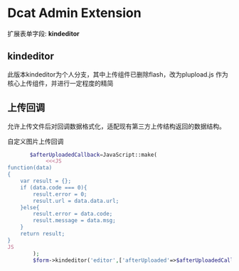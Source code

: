 # Dcat Admin Extension

扩展表单字段: **kindeditor**

## kindeditor 

此版本kindeditor为个人分支，其中上传组件已删除flash，改为plupload.js
作为核心上传组件，并进行一定程度的精简

## 上传回调

允许上传文件后对回调数据格式化，适配现有第三方上传结构返回的数据结构。

自定义图片上传回调
```php
       $afterUploadedCallback=JavaScript::make(
            <<<JS
function(data)
{
    var result = {};
    if (data.code === 0){
        result.error = 0;
        result.url = data.data.url;
    }else{
        result.error = data.code;
        result.message = data.msg;
    }
    return result;
}
JS
        );
        $form->kindeditor('editor',['afterUploaded'=>$afterUploadedCallback]);
```



